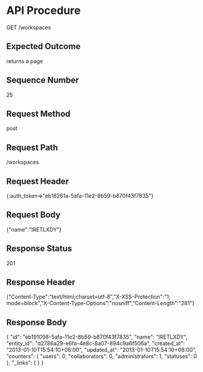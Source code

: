 # API Procedure
GET /workspaces
## Expected Outcome
returns a page
## Sequence Number
25
## Request Method
post
## Request Path
/workspaces
## Request Header
{:auth_token=>"eb18261a-5afa-11e2-8b59-b870f43f7835"}
## Request Body
{"name":"IRETLXDY"}

## Response Status
201
## Response Header
{"Content-Type":"text/html;charset=utf-8","X-XSS-Protection":"1; mode=block","X-Content-Type-Options":"nosniff","Content-Length":"281"}

## Response Body
{
  "id": "eb191098-5afa-11e2-8b59-b870f43f7835",
  "name": "IRETLXDY",
  "entity_id": "d2786a29-e6fa-4e8c-8a07-894c9a6f506a",
  "created_at": "2013-01-10T15:54:10+08:00",
  "updated_at": "2013-01-10T15:54:10+08:00",
  "counters": {
    "users": 0,
    "collaborators": 0,
    "administrators": 1,
    "statuses": 0
  },
  "_links": {
  }
}
